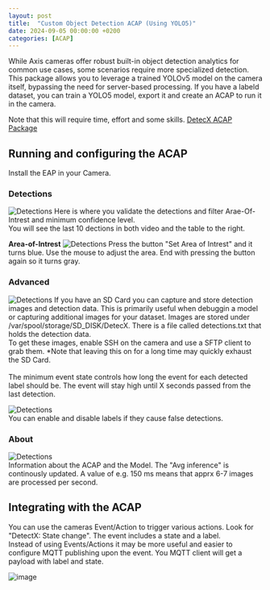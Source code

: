 ```yaml
---
layout: post
title:  "Custom Object Detection ACAP (Using YOLO5)"
date: 2024-09-05 00:00:00 +0200
categories: [ACAP]
---
```


While Axis cameras offer robust built-in object detection analytics for common use cases, some scenarios require more specialized detection. This package allows you to leverage a trained YOLOv5 model on the camera itself, bypassing the need for server-based processing.
If you have a labeld dataset, you can train a YOLO5 model, export it and create an ACAP to run it in the camera.

Note that this will require time, effort and some skills.
[DetecX ACAP Package](https://github.com/pandosme/DetectX)
<br>

## Running and configuring the ACAP
Install the EAP in your Camera.

### Detections
![Detections](https://raw.githubusercontent.com/pandosme/DetectX/main/pictures/detections.png)
Here is where you validate the detections and filter Arae-Of-Intrest and minimum confidence level.  
You will see the last 10 dections in both video and the table to the right.  

**Area-of-Intrest**
![Detections](https://raw.githubusercontent.com/pandosme/DetectX/main/pictures/aoi.png)
Press the button "Set Area of Intrest" and it turns blue.  Use the mouse to adjust the area.  End with pressing the button again so it turns gray.  

### Advanced
![Detections](https://raw.githubusercontent.com/pandosme/DetectX/main/pictures/aoi.png)
If you have an SD Card you can capture and store detection images and detection data.  This is primarily useful when debuggin a model or capturing additional images for your dataset.
Images are stored under /var/spool/storage/SD_DISK/DetecX.  There is a file called detections.txt that holds the detection data.  
To get these images, enable SSH on the camera and use a SFTP client to grab them.
*Note that leaving this on for a long time may quickly exhaust the SD Card.  
<br>
The minimum event state controls how long the event for each detected label should be.  The event will stay high until X seconds passed from the last detection.

![Detections](https://raw.githubusercontent.com/pandosme/DetectX/main/pictures/labels.png)  
You can enable and disable labels if they cause false detections.

### About
![Detections](https://raw.githubusercontent.com/pandosme/DetectX/main/pictures/about.png)  
Information about the ACAP and the Model.  The "Avg inference" is continously updated.  A value of e.g. 150 ms means that apprx 6-7 images are processed per second.

## Integrating with the ACAP
You can use the cameras Event/Action to trigger various actions.  Look for "DetectX: State change".  The event includes a state and a label.  
Instead of using Events/Actions it may be more useful and easier to configure MQTT publishing upon the event.  You MQTT client will get a payload with label and state.

![image](https://api.aintegration.team/image/yolo5)
